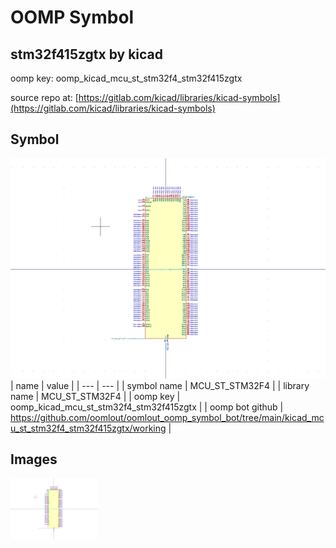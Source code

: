 # OOMP Symbol  
## stm32f415zgtx  by kicad  
  
oomp key: oomp_kicad_mcu_st_stm32f4_stm32f415zgtx  
  
source repo at: [https://gitlab.com/kicad/libraries/kicad-symbols](https://gitlab.com/kicad/libraries/kicad-symbols)  
## Symbol  
  
[![working.png](working_600.png)](working.png)  
| name | value | 
| --- | --- | 
| symbol name | MCU_ST_STM32F4 | 
| library name | MCU_ST_STM32F4 | 
| oomp key | oomp_kicad_mcu_st_stm32f4_stm32f415zgtx | 
| oomp bot github | https://github.com/oomlout/oomlout_oomp_symbol_bot/tree/main/kicad_mcu_st_stm32f4_stm32f415zgtx/working | 
## Images  
  
[![working.png](working_140.png)](working.png)  

